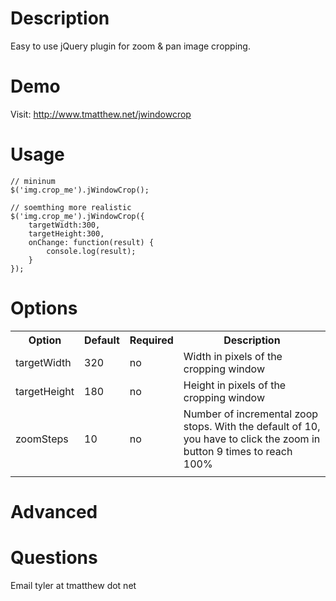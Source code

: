 Description
===========
Easy to use jQuery plugin for zoom & pan image cropping.

Demo
====
Visit: http://www.tmatthew.net/jwindowcrop

Usage
=====
	// mininum
	$('img.crop_me').jWindowCrop();

	// soemthing more realistic
	$('img.crop_me').jWindowCrop({
		targetWidth:300,
		targetHeight:300,
		onChange: function(result) {
			console.log(result);
		}
	});

Options
=======
<table>
	<tr>
		<th>Option</th>
		<th>Default</th>
		<th>Required</th>
		<th>Description</th>
	</tr>
	<tr>
		<td>targetWidth</td>
		<td>320</td>
		<td>no</td>
		<td>Width in pixels of the cropping window</td>
	</tr>
	<tr>
		<td>targetHeight</td>
		<td>180</td>
		<td>no</td>
		<td>Height in pixels of the cropping window</td>
	</tr>
	<tr>
		<td>zoomSteps</td>
		<td>10</td>
		<td>no</td>
		<td>Number of incremental zoop stops. With the default of 10, you have to click the zoom in button 9 times to reach 100%</td>
	</tr>
	<tr>
		<td></td>
		<td></td>
		<td></td>
		<td></td>
	</tr>

<table>

Advanced
========

Questions
=========
Email tyler at tmatthew dot net